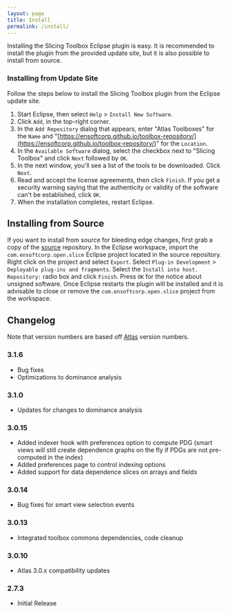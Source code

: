```yaml
---
layout: page
title: Install
permalink: /install/
---
```


Installing the Slicing Toolbox Eclipse plugin is easy.  It is recommended to install the plugin from the provided update site, but it is also possible to install from source.
        
### Installing from Update Site
Follow the steps below to install the Slicing Toolbox plugin from the Eclipse update site.

1. Start Eclipse, then select `Help` &gt; `Install New Software`.
2. Click `Add`, in the top-right corner.
3. In the `Add Repository` dialog that appears, enter &quot;Atlas Toolboxes&quot; for the `Name` and &quot;[https://ensoftcorp.github.io/toolbox-repository/](https://ensoftcorp.github.io/toolbox-repository/)&quot; for the `Location`.
4. In the `Available Software` dialog, select the checkbox next to "Slicing Toolbox" and click `Next` followed by `OK`.
5. In the next window, you'll see a list of the tools to be downloaded. Click `Next`.
6. Read and accept the license agreements, then click `Finish`. If you get a security warning saying that the authenticity or validity of the software can't be established, click `OK`.
7. When the installation completes, restart Eclipse.

## Installing from Source
If you want to install from source for bleeding edge changes, first grab a copy of the [source](https://github.com/EnSoftCorp/slicing-toolbox) repository. In the Eclipse workspace, import the `com.ensoftcorp.open.slice` Eclipse project located in the source repository.  Right click on the project and select `Export`.  Select `Plug-in Development` &gt; `Deployable plug-ins and fragments`.  Select the `Install into host. Repository:` radio box and click `Finish`.  Press `OK` for the notice about unsigned software.  Once Eclipse restarts the plugin will be installed and it is advisable to close or remove the `com.ensoftcorp.open.slice` project from the workspace.

## Changelog
Note that version numbers are based off [Atlas](http://www.ensoftcorp.com/atlas/download/) version numbers.

### 3.1.6
- Bug fixes
- Optimizations to dominance analysis

### 3.1.0
- Updates for changes to dominance analysis

### 3.0.15
- Added indexer hook with preferences option to compute PDG (smart views will still create dependence graphs on the fly if PDGs are not pre-computed in the index)
- Added preferences page to control indexing options
- Added support for data dependence slices on arrays and fields

### 3.0.14
- Bug fixes for smart view selection events

### 3.0.13
- Integrated toolbox commons dependencies, code cleanup

### 3.0.10
- Atlas 3.0.x compatibility updates

### 2.7.3
- Initial Release
